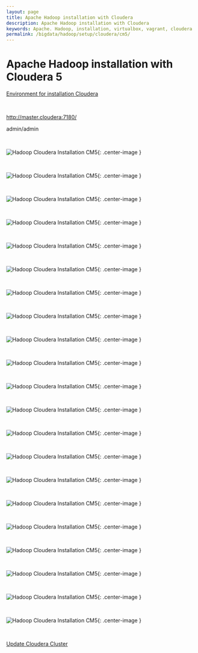 ```yaml
---
layout: page
title: Apache Hadoop installation with Cloudera
description: Apache Hadoop installation with Cloudera
keywords: Apache. Hadoop, installation, virtualbox, vagrant, cloudera
permalink: /bigdata/hadoop/setup/cloudera/cm5/
---
```


# Apache Hadoop installation with Cloudera 5

<a href="/bigdata/hadoop/setup/cloudera/env/">Environment for installation Cloudera</a>

<br/>

http://master.cloudera:7180/

admin/admin

<br/>

![Hadoop Cloudera Installation CM5](/img/bigdata/hadoop/setup/cloudera/cm5/pic01.png 'Hadoop Cloudera Installation CM5'){: .center-image }

<br/>

![Hadoop Cloudera Installation CM5](/img/bigdata/hadoop/setup/cloudera/cm5/pic02.png 'Hadoop Cloudera Installation CM5'){: .center-image }

<br/>

![Hadoop Cloudera Installation CM5](/img/bigdata/hadoop/setup/cloudera/cm5/pic03.png 'Hadoop Cloudera Installation CM5'){: .center-image }

<br/>

![Hadoop Cloudera Installation CM5](/img/bigdata/hadoop/setup/cloudera/cm5/pic04.png 'Hadoop Cloudera Installation CM5'){: .center-image }

<br/>

![Hadoop Cloudera Installation CM5](/img/bigdata/hadoop/setup/cloudera/cm5/pic05.png 'Hadoop Cloudera Installation CM5'){: .center-image }

<br/>

![Hadoop Cloudera Installation CM5](/img/bigdata/hadoop/setup/cloudera/cm5/pic06.png 'Hadoop Cloudera Installation CM5'){: .center-image }

<br/>

![Hadoop Cloudera Installation CM5](/img/bigdata/hadoop/setup/cloudera/cm5/pic07.png 'Hadoop Cloudera Installation CM5'){: .center-image }

<br/>

![Hadoop Cloudera Installation CM5](/img/bigdata/hadoop/setup/cloudera/cm5/pic08.png 'Hadoop Cloudera Installation CM5'){: .center-image }

<br/>

![Hadoop Cloudera Installation CM5](/img/bigdata/hadoop/setup/cloudera/cm5/pic09.png 'Hadoop Cloudera Installation CM5'){: .center-image }

<br/>

![Hadoop Cloudera Installation CM5](/img/bigdata/hadoop/setup/cloudera/cm5/pic10.png 'Hadoop Cloudera Installation CM5'){: .center-image }

<br/>

![Hadoop Cloudera Installation CM5](/img/bigdata/hadoop/setup/cloudera/cm5/pic11.png 'Hadoop Cloudera Installation CM5'){: .center-image }

<br/>

![Hadoop Cloudera Installation CM5](/img/bigdata/hadoop/setup/cloudera/cm5/pic12.png 'Hadoop Cloudera Installation CM5'){: .center-image }

<br/>

![Hadoop Cloudera Installation CM5](/img/bigdata/hadoop/setup/cloudera/cm5/pic13.png 'Hadoop Cloudera Installation CM5'){: .center-image }

<br/>

![Hadoop Cloudera Installation CM5](/img/bigdata/hadoop/setup/cloudera/cm5/pic14.png 'Hadoop Cloudera Installation CM5'){: .center-image }

<br/>

![Hadoop Cloudera Installation CM5](/img/bigdata/hadoop/setup/cloudera/cm5/pic15.png 'Hadoop Cloudera Installation CM5'){: .center-image }

<br/>

![Hadoop Cloudera Installation CM5](/img/bigdata/hadoop/setup/cloudera/cm5/pic16.png 'Hadoop Cloudera Installation CM5'){: .center-image }

<br/>

![Hadoop Cloudera Installation CM5](/img/bigdata/hadoop/setup/cloudera/cm5/pic17.png 'Hadoop Cloudera Installation CM5'){: .center-image }

<br/>

![Hadoop Cloudera Installation CM5](/img/bigdata/hadoop/setup/cloudera/cm5/pic18.png 'Hadoop Cloudera Installation CM5'){: .center-image }

<br/>

![Hadoop Cloudera Installation CM5](/img/bigdata/hadoop/setup/cloudera/cm5/pic19.png 'Hadoop Cloudera Installation CM5'){: .center-image }

<br/>

![Hadoop Cloudera Installation CM5](/img/bigdata/hadoop/setup/cloudera/cm5/pic20.png 'Hadoop Cloudera Installation CM5'){: .center-image }

<br/>

![Hadoop Cloudera Installation CM5](/img/bigdata/hadoop/setup/cloudera/cm5/pic21.png 'Hadoop Cloudera Installation CM5'){: .center-image }

<br/>

<a href="/bigdata/hadoop/setup/cloudera/cm5/update/">Update Cloudera Cluster</a>
